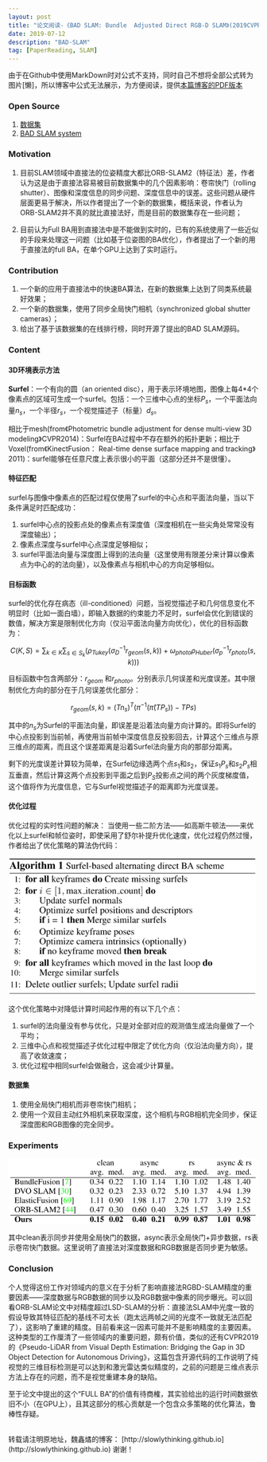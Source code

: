 ```yaml
---
layout: post
title: "论文阅读-《BAD SLAM: Bundle  Adjusted Direct RGB-D SLAM》(2019CVPR, ETH)"
date: 2019-07-12
description: "BAD-SLAM"
tag: [PaperReading, SLAM]
---
```


由于在Github中使用MarkDown时对公式不支持，同时自己不想将全部公式转为图片[懒]，所以博客中公式无法展示，为方便阅读，提供[本篇博客的PDF版本](/pdf/2019-07-10-Paper_Bad_SLAM_2019CVPR.md.pdf)

### Open Source

1. [数据集](https://www.eth3d.net/)
2. [BAD SLAM system](https://github.com/ETH3D/badslam)

### Motivation

1. 目前SLAM领域中直接法的位姿精度大都比ORB-SLAM2（特征法）差，作者认为这是由于直接法容易被目前数据集中的几个因素影响：卷帘快门（rolling shutter）、图像和深度信息的同步问题、深度信息中的误差。这些问题从硬件层面更易于解决，所以作者提出了一个新的数据集，概括来说，作者认为ORB-SLAM2并不真的就比直接法好，而是目前的数据集存在一些问题；

2. 目前认为Full BA用到直接法中是不能做到实时的，已有的系统使用了一些近似的手段来处理这一问题（比如基于位姿图的BA优化），作者提出了一个新的用于直接法的full BA，在单个GPU上达到了实时运行。

### Contribution

1. 一个新的应用于直接法中的快速BA算法，在新的数据集上达到了同类系统最好效果；
2. 一个新的数据集，使用了同步全局快门相机（synchronized global shutter cameras）；
3. 给出了基于该数据集的在线排行榜，同时开源了提出的BAD SLAM源码。

### Content

#### 3D环境表示方法

**Surfel**：一个有向的圆（an oriented disc），用于表示环境地图，图像上每4*4个像素点的区域可生成一个surfel。包括：一个三维中心点的坐标$P_s$，一个平面法向量$n_s$，一个半径$r_s$，一个视觉描述子（标量）$d_s$。

相比于mesh(from《Photometric bundle adjustment for dense multi-view 3D modeling》CVPR2014)：Surfel在BA过程中不存在额外的拓扑更新；相比于Voxel(from《KinectFusion： Real-time dense surface mapping and tracking》2011)：surfel能够在任意尺度上表示很小的平面（这部分还并不是很懂）。

#### 特征匹配

surfel与图像中像素点的匹配过程仅使用了surfel的中心点和平面法向量，当以下条件满足时匹配成功：
1. surfel中心点的投影点处的像素点有深度值（深度相机在一些尖角处常常没有深度输出）；
2. 像素点深度与surfel中心点深度足够相似；
3. surfel平面法向量与深度图上得到的法向量（这里使用有限差分来计算以像素点为中心的的法向量），以及像素点与相机中心的方向足够相似。

#### 目标函数

surfel的优化存在病态（ill-conditioned）问题，当视觉描述子和几何信息变化不明显时（比如一面白墙），即输入数据的约束能力不足时，surfel会优化到错误的数值，解决方案是限制优化方向（仅沿平面法向量方向优化），优化的目标函数为：

$$
C(K,S)= \sum_{k\in K}{\sum_{s\in S_k}(\rho_{Tukey}(\sigma_D^{-1}r_{geom}(s,k))+\omega_{photo}\rho_{Huber}(\sigma_p^{-1}r_{photo}(s,k)))}
$$

目标函数中包含两部分：$r_{geom}$ 和$r_{photo}$。分别表示几何误差和光度误差。其中限制优化方向的部分在于几何误差优化部分：

$$
r_{geom}(s,k)=(Tn_s)^T(\pi^{-1}(\hat{\pi}(TP_s))-TPs)
$$

其中的$n_s$为Surfel的平面法向量，即误差是沿着法向量方向计算的。即将Surfel的中心点投影到当前帧，再使用当前帧中深度信息反投影回去，计算这个三维点与原三维点的距离，而且这个误差距离是沿着Surfel法向量方向的那部分距离。

剩下的光度误差计算较为简单，在Surfel边缘选两个点$s_1$和$s_2$，保证$s_1P_s$和$s_2P_s$相互垂直，然后计算这两个点投影到平面之后到$P_S$投影点之间的两个灰度梯度值，这个值将作为光度信息，它与Surfel视觉描述子的距离即为光度误差。

#### 优化过程

优化过程的实时性问题的解决：
当使用一些二阶方法——如高斯牛顿法——来优化以上surfel和帧位姿时，即使采用了舒尔补提升优化速度，优化过程仍然过慢，作者给出了优化策略的算法伪代码：

<img src="/images/posts/BadSLAM/AlgorithmofOpt.png" width="500">

这个优化策略中对降低计算时间起作用的有以下几个点：

1. surfel的法向量没有参与优化，只是对全部对应的观测值生成法向量做了一个平均；
2. 三维中心点和视觉描述子优化过程中限定了优化方向（仅沿法向量方向），提高了收敛速度；
3. 优化过程中相同surfel会做融合，这会减少计算量。

#### 数据集

1. 使用全局快门相机而非卷帘快门相机；
2. 使用一个双目主动红外相机来获取深度，这个相机与RGB相机完全同步，保证深度图和RGB图像的完全同步。

### Experiments

<img src="/images/posts/BadSLAM/Results1.png" width="600">

其中clean表示同步并使用全局快门的数据，async表示全局快门+异步数据，rs表示卷帘快门数据。这里说明了直接法对深度数据和RGB数据是否同步更为敏感。

### Conclusion

个人觉得这份工作对领域内的意义在于分析了影响直接法RGBD-SLAM精度的重要因素——深度数据与RGB数据的同步以及RGB数据中像素的同步曝光。可以回看ORB-SLAM论文中对精度超过LSD-SLAM的分析：直接法SLAM中光度一致的假设导致其特征匹配的基线不可太长（跑太远两帧之间的光度不一致就无法匹配了），这影响了重建的精度。目前看来这一因素可能并不是影响精度的主要因素。这种类型的工作厘清了一些领域内的重要问题，颇有价值，类似的还有CVPR2019的《Pseudo-LiDAR from Visual Depth Estimation: Bridging the Gap in 3D Object Detection for Autonomous Driving》，这篇包含开源代码的工作说明了纯视觉的三维目标检测是可以达到和激光雷达类似精度的，之前的问题是三维点表示方法上存在的问题，而不是视觉重建本身的缺陷。

至于论文中提出的这个“FULL BA”的价值有待商榷，其实验给出的运行时间数据依旧不小（在GPU上），且其这部分的核心贡献是一个包含众多策略的优化算法，鲁棒性存疑。

<br>
转载请注明原地址，魏鑫燏的博客： [http://slowlythinking.github.io](http://slowlythinking.github.io) 谢谢！
